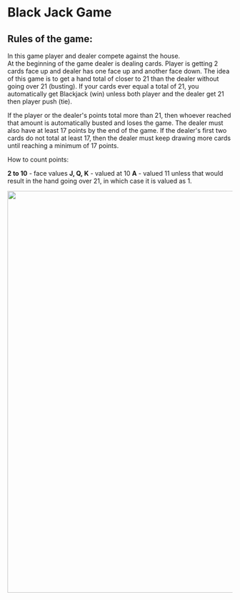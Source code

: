 # __Black Jack Game__

## Rules of the game:

In this game player and dealer compete against the house.  
At the beginning of the game dealer is dealing cards. Player is getting 2 cards face up and dealer has one face up and another face down. 
The idea of this game is to get a hand total of closer to 21 than the dealer without going over 21 (busting). If your cards ever equal a total of 21, you automatically get Blackjack (win) unless both player and the dealer get 21 then player push (tie).

If the player or the dealer's points total more than 21, then whoever reached that amount is automatically busted and loses the game. The dealer must also have at least 17 points by the end of the game. If the dealer's first two cards do not total at least 17, then the dealer must keep drawing more cards until reaching a minimum of 17 points.

How to count points:

**2 to 10** - face values
**J, Q, K** - valued at 10
**A** - valued 11 unless that would result in the hand going over 21, in which case it is valued as 1.


<img src="https://i.imgur.com/jTnZFSJ.png" width="900" height="900">
